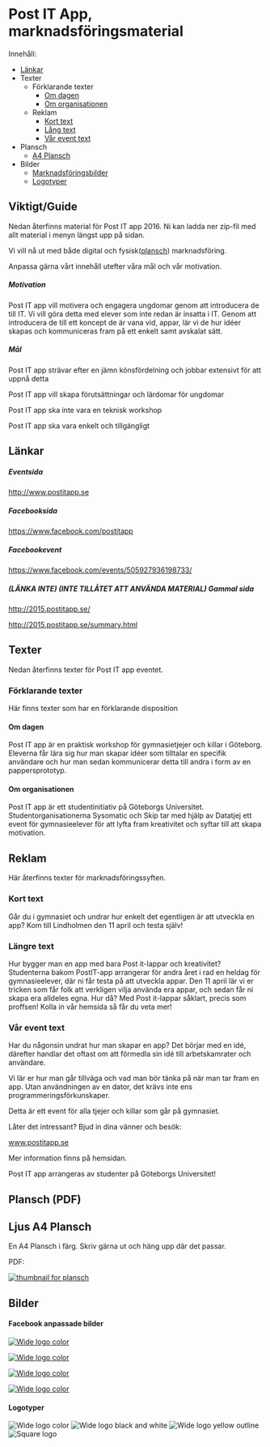 # Post IT App, marknadsföringsmaterial

Innehåll:
- [Länkar](#links)
- Texter
  - Förklarande texter
    - [Om dagen](#text-aboutday)
    - [Om organisationen](#text-aboutorganisation)
  - Reklam
    - [Kort text](#text-shorttext)
    - [Lång text](#text-shorttext)
    - [Vår event text](#text-eventtext)    
- Plansch
  - [A4 Plansch](#plansch-a4)
- Bilder
  - [Marknadsföringsbilder](#pictures-advertisement)
  - [Logotyper](#pictures-logo)

## Viktigt/Guide
Nedan återfinns material för Post IT app 2016. Ni kan ladda ner zip-fil med allt material i menyn längst upp på sidan.

Vi vill nå ut med både digital och fysisk([plansch](#plansch-a4)) marknadsföring.

Anpassa gärna vårt innehåll utefter våra mål och vår motivation.

##### Motivation
Post IT app vill motivera och engagera ungdomar genom att introducera de till IT. Vi vill göra detta med elever som inte redan är insatta i IT. Genom att introducera de till ett koncept de är vana vid, appar, lär vi de hur idéer skapas och kommuniceras fram på ett enkelt samt avskalat sätt.


##### Mål
Post IT app strävar efter en jämn könsfördelning och jobbar extensivt för att uppnå detta

Post IT app vill skapa förutsättningar och lärdomar för ungdomar

Post IT app ska inte vara en teknisk workshop

Post IT app ska vara enkelt och tillgängligt

## <a name="links"></a>Länkar

##### Eventsida
http://www.postitapp.se
##### Facebooksida
https://www.facebook.com/postitapp
##### Facebookevent
https://www.facebook.com/events/505927936198733/

##### (LÄNKA INTE) (INTE TILLÅTET ATT ANVÄNDA MATERIAL) Gammal sida
http://2015.postitapp.se/

http://2015.postitapp.se/summary.html


## Texter
Nedan återfinns texter för Post IT app eventet.

### Förklarande texter
Här finns texter som har en förklarande disposition

#### <a name="text-aboutday"></a>Om dagen

Post IT app är en praktisk workshop för gymnasietjejer och killar i Göteborg. Eleverna får lära sig hur man skapar idéer som tilltalar en specifik användare och hur man sedan kommunicerar detta till andra i form av en pappersprototyp.

#### <a name="text-aboutorganisation"></a>Om organisationen

Post IT app är ett studentinitiativ på Göteborgs Universitet.  Studentorganisationerna Sysomatic och Skip tar med hjälp av Datatjej ett event för gymnasieelever för att lyfta fram kreativitet och syftar till att skapa motivation.

##  Reklam
Här återfinns texter för marknadsföringssyften.

### <a name="text-shorttext"></a>Kort text

Går du i gymnasiet och undrar hur enkelt det egentligen är att utveckla en app?
Kom till Lindholmen den 11 april och testa själv!

### <a name="text-longertext"></a>Längre text

Hur bygger man en app med bara Post it-lappar och kreativitet? Studenterna bakom PostIT-app arrangerar för andra året i rad en heldag för gymnasieelever, där ni får testa på att utveckla appar. Den 11 april lär vi er tricken som får folk att verkligen vilja använda era appar, och sedan får ni skapa era alldeles egna. Hur då? Med Post it-lappar såklart, precis som proffsen! Kolla in vår hemsida så får du veta mer!

### <a name="text-eventtext"></a>Vår event text
Har du någonsin undrat hur man skapar en app? Det börjar med en idé, därefter handlar det oftast om att förmedla sin idé till arbetskamrater och användare.

Vi lär er hur man går tillväga och vad man bör tänka på när man tar fram en app. Utan användningen av en dator, det krävs inte ens programmeringsförkunskaper.

Detta är ett event för alla tjejer och killar som går på gymnasiet.

Låter det intressant? Bjud in dina vänner och besök:

www.postitapp.se

Mer information finns på hemsidan.

Post IT app arrangeras av studenter på Göteborgs Universitet!

## Plansch (PDF)

## <a name="plansch-a4-portrait-light"></a>Ljus A4 Plansch
En A4 Plansch i färg. Skriv gärna ut och häng upp där det passar.

PDF:

[![thumbnail for plansch](https://raw.githubusercontent.com/PostITapp/material2016/master/plansch/thumbnails/planscha4.jpg)](https://raw.githubusercontent.com/PostITapp/material2016/master/images/plansch/planschA4.pdf)

## Bilder
#### <a name="pictures-facebook"></a>Facebook anpassade bilder
[![Wide logo color](https://raw.githubusercontent.com/PostITapp/material2016/master/images/advertisement/solsidan.png)](https://raw.githubusercontent.com/PostITapp/material2016/master/images/advertisement/solsidan.png)

[![Wide logo color](https://raw.githubusercontent.com/PostITapp/material2016/master/images/advertisement/thumbnails/resultatbild.png)](https://raw.githubusercontent.com/PostITapp/material2016/master/images/advertisement/resultatbild.png)

[![Wide logo color](https://raw.githubusercontent.com/PostITapp/material2016/master/images/advertisement/thumbnails/smallgroup.png)](https://raw.githubusercontent.com/PostITapp/material2016/master/images/advertisement/smallgroup.png)

[![Wide logo color](https://raw.githubusercontent.com/PostITapp/material2016/master/images/advertisement/thumbnails/xxx.png)](https://raw.githubusercontent.com/PostITapp/material2016/master/images/advertisement/FacebookBildSvensk.png)

#### <a name="pictures-logo"></a>Logotyper

![Wide logo color](https://raw.githubusercontent.com/PostITapp/material2016/master/images/logo/logowide1250x416.png)
![Wide logo black and white](https://raw.githubusercontent.com/PostITapp/material2016/master/images/logo/logowide1250x416bw.png)
![Wide logo yellow outline](https://raw.githubusercontent.com/PostITapp/material2016/master/images/logo/logowide1250x416yo.png)
![Square logo](https://raw.githubusercontent.com/PostITapp/material2016/master/images/logo/postitapp-trans-square.png)
